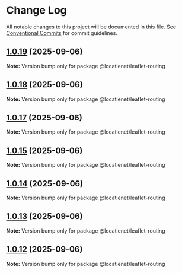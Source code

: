 # Change Log

All notable changes to this project will be documented in this file.
See [Conventional Commits](https://conventionalcommits.org) for commit guidelines.

## [1.0.19](https://github.com/locatienetbv/Locatienet-js/compare/v1.0.18...v1.0.19) (2025-09-06)

**Note:** Version bump only for package @locatienet/leaflet-routing





## [1.0.18](https://github.com/locatienetbv/Locatienet-js/compare/v1.0.17...v1.0.18) (2025-09-06)

**Note:** Version bump only for package @locatienet/leaflet-routing





## [1.0.17](https://github.com/locatienetbv/Locatienet-js/compare/v1.0.16...v1.0.17) (2025-09-06)

**Note:** Version bump only for package @locatienet/leaflet-routing





## [1.0.15](https://github.com/locatienetbv/Locatienet-js/compare/v1.0.14...v1.0.15) (2025-09-06)

**Note:** Version bump only for package @locatienet/leaflet-routing





## [1.0.14](https://github.com/locatienetbv/Locatienet-js/compare/v1.0.13...v1.0.14) (2025-09-06)

**Note:** Version bump only for package @locatienet/leaflet-routing





## [1.0.13](https://github.com/locatienetbv/Locatienet-js/compare/v1.0.12...v1.0.13) (2025-09-06)

**Note:** Version bump only for package @locatienet/leaflet-routing





## [1.0.12](https://github.com/locatienetbv/Locatienet-js/compare/v1.0.11...v1.0.12) (2025-09-06)

**Note:** Version bump only for package @locatienet/leaflet-routing
